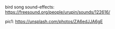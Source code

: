 bird song sound-effects: https://freesound.org/people/urupin/sounds/122616/

pic1: https://unsplash.com/photos/ZA6edJJA6gE